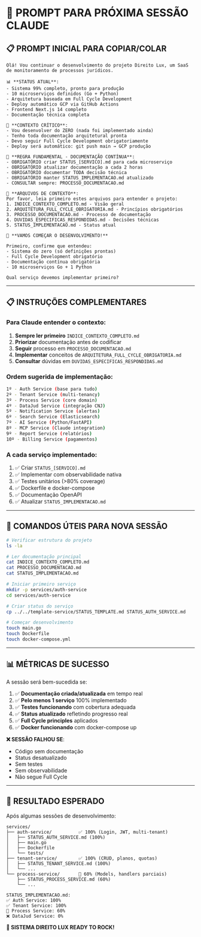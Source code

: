 # 🚀 PROMPT PARA PRÓXIMA SESSÃO CLAUDE

## 📋 **PROMPT INICIAL PARA COPIAR/COLAR**

```
Olá! Vou continuar o desenvolvimento do projeto Direito Lux, um SaaS de monitoramento de processos jurídicos. 

📊 **STATUS ATUAL**: 
- Sistema 99% completo, pronto para produção
- 10 microserviços definidos (Go + Python)
- Arquitetura baseada em Full Cycle Development
- Deploy automático GCP via GitHub Actions
- Frontend Next.js 14 completo
- Documentação técnica completa

🎯 **CONTEXTO CRÍTICO**:
- Vou desenvolver do ZERO (nada foi implementado ainda)
- Tenho toda documentação arquitetural pronta
- Devo seguir Full Cycle Development obrigatoriamente
- Deploy será automático: git push main → GCP produção

📝 **REGRA FUNDAMENTAL - DOCUMENTAÇÃO CONTÍNUA**:
- OBRIGATÓRIO criar STATUS_[SERVICO].md para cada microserviço
- OBRIGATÓRIO atualizar documentação a cada 2 horas
- OBRIGATÓRIO documentar TODA decisão técnica
- OBRIGATÓRIO manter STATUS_IMPLEMENTACAO.md atualizado
- CONSULTAR sempre: PROCESSO_DOCUMENTACAO.md

🔧 **ARQUIVOS DE CONTEXTO**:
Por favor, leia primeiro estes arquivos para entender o projeto:
1. INDICE_CONTEXTO_COMPLETO.md - Visão geral
2. ARQUITETURA_FULL_CYCLE_OBRIGATORIA.md - Princípios obrigatórios
3. PROCESSO_DOCUMENTACAO.md - Processo de documentação
4. DUVIDAS_ESPECIFICAS_RESPONDIDAS.md - Decisões técnicas
5. STATUS_IMPLEMENTACAO.md - Status atual

🚀 **VAMOS COMEÇAR O DESENVOLVIMENTO!**

Primeiro, confirme que entendeu:
- Sistema do zero (só definições prontas)
- Full Cycle Development obrigatório
- Documentação contínua obrigatória
- 10 microserviços Go + 1 Python

Qual serviço devemos implementar primeiro?
```

---

## 📋 **INSTRUÇÕES COMPLEMENTARES**

### **Para Claude entender o contexto:**

1. **Sempre ler primeiro** `INDICE_CONTEXTO_COMPLETO.md`
2. **Priorizar** documentação antes de codificar
3. **Seguir** processo em `PROCESSO_DOCUMENTACAO.md`
4. **Implementar** conceitos de `ARQUITETURA_FULL_CYCLE_OBRIGATORIA.md`
5. **Consultar** dúvidas em `DUVIDAS_ESPECIFICAS_RESPONDIDAS.md`

### **Ordem sugerida de implementação:**

```bash
1º - Auth Service (base para tudo)
2º - Tenant Service (multi-tenancy)
3º - Process Service (core domain)
4º - DataJud Service (integração CNJ)
5º - Notification Service (alertas)
6º - Search Service (Elasticsearch)
7º - AI Service (Python/FastAPI)
8º - MCP Service (Claude integration)
9º - Report Service (relatórios)
10º - Billing Service (pagamentos)
```

### **A cada serviço implementado:**

1. ✅ Criar `STATUS_[SERVICO].md`
2. ✅ Implementar com observabilidade nativa
3. ✅ Testes unitários (>80% coverage)
4. ✅ Dockerfile e docker-compose
5. ✅ Documentação OpenAPI
6. ✅ Atualizar `STATUS_IMPLEMENTACAO.md`

---

## 🔧 **COMANDOS ÚTEIS PARA NOVA SESSÃO**

```bash
# Verificar estrutura do projeto
ls -la

# Ler documentação principal
cat INDICE_CONTEXTO_COMPLETO.md
cat PROCESSO_DOCUMENTACAO.md
cat STATUS_IMPLEMENTACAO.md

# Iniciar primeiro serviço
mkdir -p services/auth-service
cd services/auth-service

# Criar status do serviço
cp ../../template-service/STATUS_TEMPLATE.md STATUS_AUTH_SERVICE.md

# Começar desenvolvimento
touch main.go
touch Dockerfile
touch docker-compose.yml
```

---

## 📊 **MÉTRICAS DE SUCESSO**

A sessão será bem-sucedida se:

1. ✅ **Documentação criada/atualizada** em tempo real
2. ✅ **Pelo menos 1 serviço** 100% implementado
3. ✅ **Testes funcionando** com cobertura adequada
4. ✅ **Status atualizado** refletindo progresso real
5. ✅ **Full Cycle principles** aplicados
6. ✅ **Docker funcionando** com docker-compose up

**❌ SESSÃO FALHOU SE**:
- Código sem documentação
- Status desatualizado
- Sem testes
- Sem observabilidade
- Não segue Full Cycle

---

## 🎯 **RESULTADO ESPERADO**

Após algumas sessões de desenvolvimento:

```
services/
├── auth-service/          ✅ 100% (Login, JWT, multi-tenant)
│   ├── STATUS_AUTH_SERVICE.md (100%)
│   ├── main.go
│   ├── Dockerfile
│   └── tests/
├── tenant-service/        ✅ 100% (CRUD, planos, quotas)
│   ├── STATUS_TENANT_SERVICE.md (100%)
│   └── ...
└── process-service/       🚧 60% (Models, handlers parciais)
    ├── STATUS_PROCESS_SERVICE.md (60%)
    └── ...

STATUS_IMPLEMENTACAO.md:
✅ Auth Service: 100%
✅ Tenant Service: 100%
🚧 Process Service: 60%
❌ DataJud Service: 0%
```

**🚀 SISTEMA DIREITO LUX READY TO ROCK!**